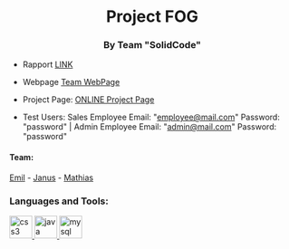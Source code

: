 
<h1 align="center">Project FOG</h1>
<h3 align="center">By Team "SolidCode"</h3>

- Rapport [LINK](http://solidcode.xyz/solidcodeFOGrapport/)

- Webpage [Team WebPage](http://solidcode.xyz/)

- Project Page: [ ONLINE Project Page](http://solidcode.xyz:8080/FOG-1.0-SNAPSHOT/)

- Test Users: Sales Employee Email: "employee@mail.com" Password: "password" | Admin Employee Email: "admin@mail.com" Password: "password"

<h4>Team:</h4>
<a href="https://github.com/Tenz331" rel="nofollow">Emil</a> - <a href="https://github.com/Janussr" rel="nofollow">Janus</a> - <a href="https://github.com/MGDelux" rel="nofollow">Mathias</a>

<h3 align="left">Languages and Tools:</h3>
<p align="left"> <a href="https://www.w3schools.com/css/" target="_blank"> <img src="https://devicons.github.io/devicon/devicon.git/icons/css3/css3-original-wordmark.svg" alt="css3" width="40" height="40"/> </a> <a href="https://www.java.com" target="_blank"> <img src="https://devicons.github.io/devicon/devicon.git/icons/java/java-original-wordmark.svg" alt="java" width="40" height="40"/> </a> <a href="https://www.mysql.com/" target="_blank"> <img src="https://devicons.github.io/devicon/devicon.git/icons/mysql/mysql-original-wordmark.svg" alt="mysql" width="40" height="40"/> </a> </p>

